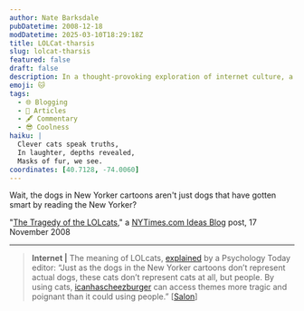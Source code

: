 ```yaml
---
author: Nate Barksdale
pubDatetime: 2008-12-18
modDatetime: 2025-03-10T18:29:18Z
title: LOLCat-tharsis
slug: lolcat-tharsis
featured: false
draft: false
description: In a thought-provoking exploration of internet culture, a Psychology Today editor draws an intriguing parallel between LOLcats and the clever dogs in New Yorker cartoons.
emoji: 🐱
tags:
  - 🌐 Blogging
  - 📖 Articles
  - 🖋️ Commentary
  - 😎 Coolness
haiku: |
  Clever cats speak truths,  
  In laughter, depths revealed,  
  Masks of fur, we see.
coordinates: [40.7128, -74.0060]
---
```


Wait, the dogs in New Yorker cartoons aren't just dogs that have gotten smart by reading the New Yorker?

"[The Tragedy of the LOLcats](http://ideas.blogs.nytimes.com/2008/11/17/the-tragedy-of-the-lolcats/)," a [NYTimes.com Ideas Blog](http://ideas.blogs.nytimes.com/2008/11/17/the-tragedy-of-the-lolcats/) post, 17 November 2008

---

> **Internet |** The meaning of LOLcats, [explained](http://www.salon.com/mwt/feature/2008/11/15/pathos_lolcats/index.html) by a Psychology Today editor: “Just as the dogs in the New Yorker cartoons don’t represent actual dogs, these cats don’t represent cats at all, but people. By using cats, [icanhascheezburger](http://icanhascheezburger.com/) can access themes more tragic and poignant than it could using people.” [[Salon](http://www.salon.com/mwt/feature/2008/11/15/pathos_lolcats/index.html)]
